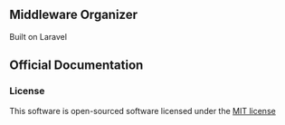 ## Middleware Organizer
Built on Laravel

## Official Documentation

### License

This software is open-sourced software licensed under the [MIT license](http://opensource.org/licenses/MIT)
